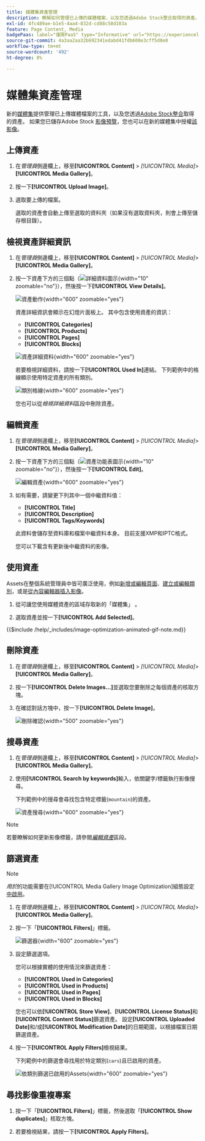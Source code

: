 ```yaml
---
title: 媒體集資產管理
description: 瞭解如何管理已上傳的媒體檔案，以及您透過Adobe Stock整合取得的資產。
exl-id: 4fc489ae-b1e5-4aa4-832d-cd88c58d103a
feature: Page Content, Media
badgePaas: label="僅限PaaS" type="Informative" url="https://experienceleague.adobe.com/en/docs/commerce/user-guides/product-solutions" tooltip="僅適用於雲端專案(Adobe管理的PaaS基礎結構)和內部部署專案的Adobe Commerce 。"
source-git-commit: 4a3aa2aa32b692341edabd41fdb608e3cff5d8e0
workflow-type: tm+mt
source-wordcount: '492'
ht-degree: 0%

---
```


# 媒體集資產管理

新的[媒體集](media-gallery.md)提供管理已上傳媒體檔案的工具，以及您透過[Adobe Stock整合](adobe-stock.md)取得的資產。 如果您已儲存Adobe Stock [影像預覽](adobe-stock-save-preview.md)，您也可以在新的媒體集中授權[該影像](adobe-stock-license-image.md)。

## 上傳資產

1. 在&#x200B;_管理員_&#x200B;側邊欄上，移至&#x200B;**[!UICONTROL Content]** > _[!UICONTROL Media]_>**[!UICONTROL Media Gallery]**。

1. 按一下&#x200B;**[!UICONTROL Upload Image]**。

1. 選取要上傳的檔案。

   選取的資產會自動上傳至選取的資料夾（如果沒有選取資料夾，則會上傳至儲存根目錄）。

## 檢視資產詳細資訊

1. 在&#x200B;_管理員_&#x200B;側邊欄上，移至&#x200B;**[!UICONTROL Content]** > _[!UICONTROL Media]_>**[!UICONTROL Media Gallery]**。

1. 按一下資產下方的三個點（![詳細資料圖示](./assets/media-gallery-asset-menu-icon.png){width="10" zoomable="no"}），然後按一下&#x200B;**[!UICONTROL View Details]**。

   ![資產動作](./assets/media-gallery-asset-actions.png){width="600" zoomable="yes"}

   資產詳細資訊會顯示在幻燈片面板上。 其中包含使用資產的資訊：

   - **[!UICONTROL Categories]**
   - **[!UICONTROL Products]**
   - **[!UICONTROL Pages]**
   - **[!UICONTROL Blocks]**

   ![資產詳細資料](./assets/media-gallery-asset-details.png){width="600" zoomable="yes"}

   若要檢視詳細資料，請按一下&#x200B;**[!UICONTROL Used In]**&#x200B;連結。 下列範例中的格線顯示使用特定資產的所有類別。

   ![類別格線](./assets/media-gallery-asset-categories.png){width="600" zoomable="yes"}

   您也可以從&#x200B;_檢視詳細資料_&#x200B;區段中刪除資產。

## 編輯資產

1. 在&#x200B;_管理員_&#x200B;側邊欄上，移至&#x200B;**[!UICONTROL Content]** > _[!UICONTROL Media]_>**[!UICONTROL Media Gallery]**。

1. 按一下資產下方的三個點（![資產功能表圖示](./assets/media-gallery-asset-menu-icon.png){width="10" zoomable="no"}），然後按一下&#x200B;**[!UICONTROL Edit]**。

   ![編輯資產](./assets/media-gallery-edit-asset.png){width="600" zoomable="yes"}

1. 如有需要，請變更下列其中一個中繼資料值：

   - **[!UICONTROL Title]**
   - **[!UICONTROL Description]**
   - **[!UICONTROL Tags/Keywords]**

   此資料會儲存至資料庫和檔案中繼資料本身。 目前支援XMP和IPTC格式。

   您可以下載含有更新後中繼資料的影像。

## 使用資產

Assets在整個系統管理員中皆可廣泛使用，例如[新增或編輯頁面](page-add.md)、[建立或編輯類別](../catalog/category-create.md)，或是[從內容編輯器插入影像](editor-insert-image.md)。

1. 從可讓您使用媒體資產的區域存取新的「媒體集」 。

1. 選取資產並按一下&#x200B;**[!UICONTROL Add Selected]**。

{{$include /help/_includes/image-optimization-animated-gif-note.md}}

## 刪除資產

1. 在&#x200B;_管理員_&#x200B;側邊欄上，移至&#x200B;**[!UICONTROL Content]** > _[!UICONTROL Media]_>**[!UICONTROL Media Gallery]**。

1. 按一下&#x200B;**[!UICONTROL Delete Images...]**&#x200B;並選取您要刪除之每個資產的核取方塊。

1. 在確認對話方塊中，按一下&#x200B;**[!UICONTROL Delete Image]**。

   ![刪除確認](./assets/media-gallery-bulk-delete-confirm.png){width="500" zoomable="yes"}

## 搜尋資產

1. 在&#x200B;_管理員_&#x200B;側邊欄上，移至&#x200B;**[!UICONTROL Content]** > _[!UICONTROL Media]_>**[!UICONTROL Media Gallery]**。

1. 使用&#x200B;**[!UICONTROL Search by keywords]**&#x200B;輸入，依關鍵字/標籤執行影像搜尋。

   下列範例中的搜尋會尋找包含特定標籤(`mountain`)的資產。

   ![資產搜尋](./assets/media-gallery-asset-search.png){width="600" zoomable="yes"}

>[!NOTE]
>
>若要瞭解如何更新影像標籤，請參閱&#x200B;_[編輯資產](#edit-an-asset)_&#x200B;區段。

## 篩選資產

>[!NOTE]
>
>_用於_&#x200B;的功能需要在[!UICONTROL Media Gallery Image Optimization]組態設定[中啟用](media-gallery-image-optimization.md)。

1. 在&#x200B;_管理員_&#x200B;側邊欄上，移至&#x200B;**[!UICONTROL Content]** > _[!UICONTROL Media]_>**[!UICONTROL Media Gallery]**。

1. 按一下「**[!UICONTROL Filters]**」標籤。

   ![篩選器](./assets/media-gallery-filters.png){width="600" zoomable="yes"}

1. 設定篩選選項。

   您可以根據實體的使用情況來篩選資產：

   - **[!UICONTROL Used in Categories]**
   - **[!UICONTROL Used in Products]**
   - **[!UICONTROL Used in Pages]**
   - **[!UICONTROL Used in Blocks]**

   您也可以依&#x200B;**[!UICONTROL Store View]**、**[!UICONTROL License Status]**&#x200B;和&#x200B;**[!UICONTROL Content Status]**&#x200B;篩選資產。 設定&#x200B;**[!UICONTROL Uploaded Date]**&#x200B;和/或&#x200B;**[!UICONTROL Modification Date]**&#x200B;的日期範圍，以根據檔案日期篩選資產。

1. 按一下&#x200B;**[!UICONTROL Apply Filters]**&#x200B;檢視結果。

   下列範例中的篩選會尋找用於特定類別(`cars`)且已啟用的資產。

   ![依類別篩選已啟用的Assets](./assets/media-gallery-filter-by-category.png){width="600" zoomable="yes"}

## 尋找影像重複專案

1. 按一下「**[!UICONTROL Filters]**」標籤，然後選取「**[!UICONTROL Show duplicates]**」核取方塊。

1. 若要檢視結果，請按一下&#x200B;**[!UICONTROL Apply Filters]**。

<!-- Last updated from includes: 2024-01-30 15:43:39 -->
